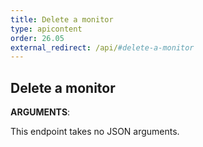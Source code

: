 ```yaml
---
title: Delete a monitor
type: apicontent
order: 26.05
external_redirect: /api/#delete-a-monitor
---
```


## Delete a monitor

**ARGUMENTS**:

This endpoint takes no JSON arguments.

